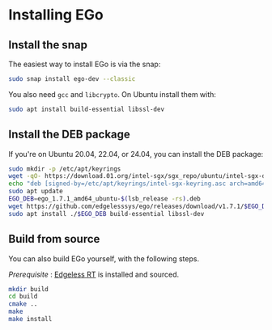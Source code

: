 # Installing EGo

## Install the snap

The easiest way to install EGo is via the snap:

```bash
sudo snap install ego-dev --classic
```

You also need `gcc` and `libcrypto`. On Ubuntu install them with:

```bash
sudo apt install build-essential libssl-dev
```

## Install the DEB package

If you're on Ubuntu 20.04, 22.04, or 24.04, you can install the DEB package:

```bash
sudo mkdir -p /etc/apt/keyrings
wget -qO- https://download.01.org/intel-sgx/sgx_repo/ubuntu/intel-sgx-deb.key | sudo tee /etc/apt/keyrings/intel-sgx-keyring.asc > /dev/null
echo "deb [signed-by=/etc/apt/keyrings/intel-sgx-keyring.asc arch=amd64] https://download.01.org/intel-sgx/sgx_repo/ubuntu $(lsb_release -cs) main" | sudo tee /etc/apt/sources.list.d/intel-sgx.list
sudo apt update
EGO_DEB=ego_1.7.1_amd64_ubuntu-$(lsb_release -rs).deb
wget https://github.com/edgelesssys/ego/releases/download/v1.7.1/$EGO_DEB
sudo apt install ./$EGO_DEB build-essential libssl-dev
```

## Build from source

You can also build EGo yourself, with the following steps.

*Prerequisite* : [Edgeless RT](https://github.com/edgelesssys/edgelessrt) is installed and sourced.

```bash
mkdir build
cd build
cmake ..
make
make install
```

